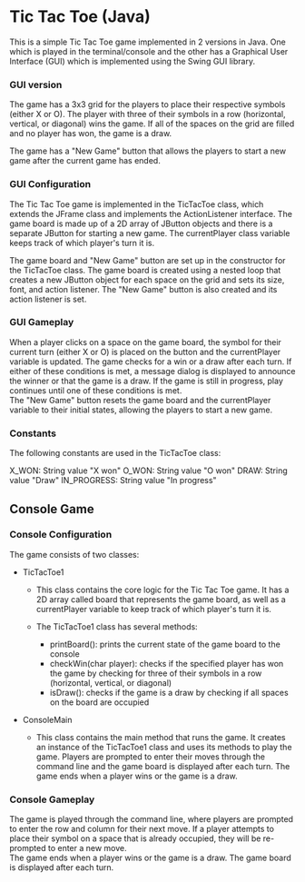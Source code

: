 # Tic Tac Toe (Java)
This is a simple Tic Tac Toe game implemented in 2 versions in Java. 
One which is played in the terminal/console and the other 
has a Graphical User Interface (GUI) which is implemented using the Swing GUI library. 

### GUI version
The game has a 3x3 grid for the players to place their respective symbols (either X or O). The player with three of their symbols in a row (horizontal, vertical, or diagonal) wins the game. If all of the spaces on the grid are filled and no player has won, the game is a draw.

The game has a "New Game" button that allows the players to start a new game after the current game has ended.

### GUI Configuration
The Tic Tac Toe game is implemented in the TicTacToe class, which extends the JFrame class and implements the ActionListener interface. The game board is made up of a 2D array of JButton objects and there is a separate JButton for starting a new game. The currentPlayer class variable keeps track of which player's turn it is.

The game board and "New Game" button are set up in the constructor for the TicTacToe class. The game board is created using a nested loop that creates a new JButton object for each space on the grid and sets its size, font, and action listener. The "New Game" button is also created and its action listener is set.

### GUI Gameplay
When a player clicks on a space on the game board, the symbol for their current turn (either X or O) is placed on the button and the currentPlayer variable is updated. The game checks for a win or a draw after each turn. If either of these conditions is met, a message dialog is displayed to announce the winner or that the game is a draw. If the game is still in progress, play continues until one of these conditions is met. <br/>
The "New Game" button resets the game board and the currentPlayer variable to their initial states, allowing the players to start a new game.


### Constants
The following constants are used in the TicTacToe class:

X_WON: String value "X won"
O_WON: String value "O won"
DRAW: String value "Draw"
IN_PROGRESS: String value "In progress"

## Console Game

### Console Configuration
The game consists of two classes:
- TicTacToe1
	- This class contains the core logic for the Tic Tac Toe game. It has a 2D array called board that represents the game board, as well as a currentPlayer variable to keep track of which player's turn it is.
	
  - The TicTacToe1 class has several methods:
  	- printBoard(): prints the current state of the game board to the console
  	- checkWin(char player): checks if the specified player has won the game by checking for three of their symbols in a row (horizontal, vertical, or diagonal)
  	- isDraw(): checks if the game is a draw by checking if all spaces on the board are occupied

- ConsoleMain
	- This class contains the main method that runs the game. It creates an instance of the TicTacToe1 class and uses its methods to play the game. Players are prompted to enter their moves through the command line and the game board is displayed after each turn. The game ends when a player wins or the game is a draw.


### Console Gameplay
The game is played through the command line, where players are prompted to enter the row and column for their next move. If a player attempts to place their symbol on a space that is already occupied, they will be re-prompted to enter a new move. <br/>
The game ends when a player wins or the game is a draw. The game board is displayed after each turn.

